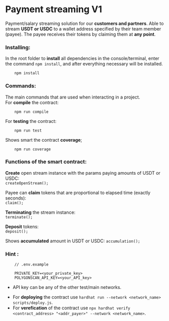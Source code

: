 # Payment streaming V1  
Payment/salary streaming solution for our __customers and partners__. Able to stream __USDT or USDC__ to a wallet address specified by their team member (payee). The payee receives their tokens by claiming them at __any point__.
### Installing:
In the root folder to __install__ all dependencies in the console/terminal, enter the command `npm install`, and after everything necessary will be installed.
```plaintext
    npm install 
```
### Commands:
The main commands that are used when interacting in a project.  
    For __compile__ the contract:  
```plaintext
    npm run compile  
```  
For __testing__ the contract:
```plaintext
    npm run test  
```  
Shows smart the contract __coverage__;  
```plaintext
    npm run coverage  
```  
### Functions of the smart contract:  
__Create__ open stream instance with the params paying amounts of USDT or USDC:  
 `createOpenStream();`  
 
Payee can __claim__ tokens that are proportional to elapsed time (exactly seconds):  
 `claim();`  
 
__Terminating__ the stream instance:  
 `terminate();`  
 
__Deposit__ tokens:  
  `deposit();`  
  
Shows __accumulated__ amount in USDT or USDC:
  `accumulation();`  
### Hint :
```plaintext
    // .env.example
    
    PRIVATE_KEY=<your_private_key>
    POLYGONSCAN_API_KEY=<your_API_key>
```
+ API key can be any  of the other test/main networks.

- For __deploying__ the contract use `hardhat run --network <network_name> scripts/deploy.js`.  
- For __verefication__ of the contract use `npx hardhat verify <contract_address> "<addr_payer>" --network <network_name>`.  
